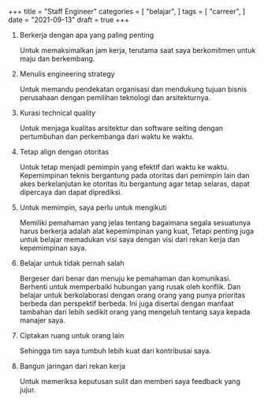 +++
title = "Staff Engineer"
categories = [
    "belajar",
]
tags = [
    "carreer",
]
date = "2021-09-13"
draft = true
+++


1. Berkerja dengan apa yang paling penting

    Untuk memaksimalkan jam kerja, terutama saat saya berkomitmen untuk maju dan berkembang.

2. Menulis engineering strategy

    Untuk memandu pendekatan organisasi dan mendukung tujuan bisnis perusahaan dengan pemilihan teknologi dan arsitekturnya.

3. Kurasi technical quality

    Untuk menjaga kualitas arsitektur dan software seiting dengan pertumbuhan dan perkembanga dari waktu ke waktu.

4. Tetap align dengan otoritas

    Untuk tetap menjadi pemimpin yang efektif dari waktu ke waktu. Kepemimpinan teknis bergantung pada otoritas dari pemimpin lain
    dan akes berkelanjutan ke otoritas itu bergantung agar tetap selaras, dapat dipercaya dan dapat diprediksi.

5. Untuk memimpin, saya perlu untuk mengikuti

    Memiliki pemahaman yang jelas tentang bagaimana segala sesuatunya harus berkerja adalah alat kepemimpinan yang kuat,
    Tetapi penting juga untuk belajar memadukan visi saya dengan visi dari rekan kerja dan kepemimpinan saya.

6. Belajar untuk tidak pernah salah

    Bergeser dari benar dan menuju ke pemahaman dan komunikasi.
    Berhenti untuk memperbaiki hubungan yang rusak oleh konflik.
    Dan belajar untuk berkolaborasi dengan orang orang yang punya prioritas berbeda dan perspektif berbeda.
    Ini juga disertai dengan manfaat tambahan dari lebih sedikit orang yang mengeluh tentang saya kepada manajer saya.

7. Ciptakan ruang untuk orang lain

    Sehingga tim saya tumbuh lebih kuat dari kontribusai saya.

8. Bangun jaringan dari rekan kerja

    Untuk memeriksa keputusan sulit dan memberi saya feedback yang jujur.